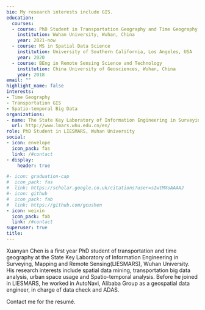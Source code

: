```yaml
---
bio: My research interests include GIS.
education:
  courses:
  - course: PhD Student in Transportation Geography and Time Geography
    institution: Wuhan University, Wuhan, China
    year: 2021-now
  - course: MS in Spatial Data Science
    institution: University of Southern California, Los Angeles, USA
    year: 2020
  - course: BEng in Remote Sensing Science and Technology
    institution: China University of Geosciences, Wuhan, China
    year: 2018
email: ""
highlight_name: false
interests:
- Time Geography
- Transportation GIS
- Spatio-temporal Big Data
organizations:
- name: The State Key Laboratory of Information Engineering in Surveying, Mapping and Remote Sensing(LIESMARS)
  url: http://www.lmars.whu.edu.cn/en/
role: PhD Student in LIESMARS, Wuhan University
social:
- icon: envelope
  icon_pack: fas
  link: /#contact
- display:
    header: true

#- icon: graduation-cap
#  icon_pack: fas
#  link: https://scholar.google.co.uk/citations?user=sIwtMXoAAAAJ
#- icon: github
#  icon_pack: fab
#  link: https://github.com/gcushen
- icon: weixin
  icon_pack: fab
  link: /#contact
superuser: true
title: 
---
```


Xuanyan Chen is a first year PhD student of transportation and time geography at the State Key Laboratory of Information Engineering in Surveying, Mapping and Remote Sensing(LIESMARS), Wuhan University. His research interests include spatial data mining, transportation big data analysis, urban space usage and Spatio-temporal analysis. Before he joined in LIESMARS, he worked in AutoNavi, Alibaba Group as a geospatial data engineer, in charge of data check and ADAS.

Contact me for the resumé.

